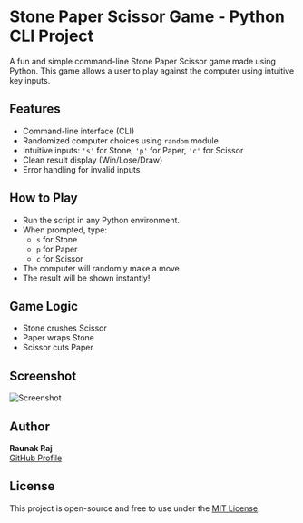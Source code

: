 # Stone Paper Scissor Game - Python CLI Project

A fun and simple command-line Stone Paper Scissor game made using Python. This game allows a user to play against the computer using intuitive key inputs.

## Features
- Command-line interface (CLI)
- Randomized computer choices using `random` module
- Intuitive inputs: `'s'` for Stone, `'p'` for Paper, `'c'` for Scissor
- Clean result display (Win/Lose/Draw)
- Error handling for invalid inputs

## How to Play
- Run the script in any Python environment.
- When prompted, type:
  - `s` for Stone
  - `p` for Paper
  - `c` for Scissor
- The computer will randomly make a move.
- The result will be shown instantly!

## Game Logic
- Stone crushes Scissor
- Paper wraps Stone
- Scissor cuts Paper

## Screenshot
![Screenshot](gamescreenshot.png)

## Author
**Raunak Raj**  
[GitHub Profile](https://github.com/raunak-coder-2025)

## License
This project is open-source and free to use under the [MIT License](LICENSE).
